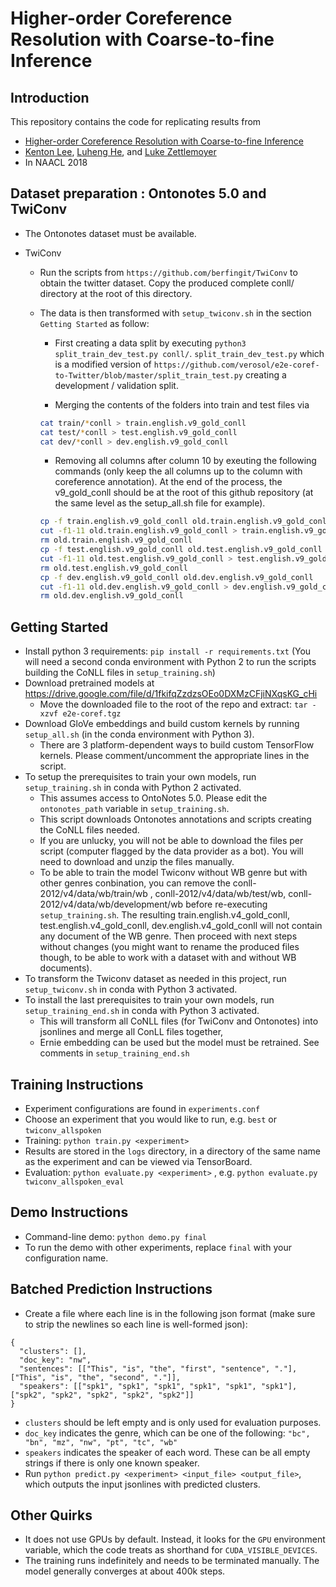 # Higher-order Coreference Resolution with Coarse-to-fine Inference

## Introduction
This repository contains the code for replicating results from

* [Higher-order Coreference Resolution with Coarse-to-fine Inference](https://arxiv.org/abs/1804.05392)
* [Kenton Lee](http://kentonl.com/), [Luheng He](https://homes.cs.washington.edu/~luheng), and [Luke Zettlemoyer](https://www.cs.washington.edu/people/faculty/lsz)
* In NAACL 2018

## Dataset preparation : Ontonotes 5.0 and TwiConv

* The Ontonotes dataset must be available. 

* TwiConv
    * Run the scripts from `https://github.com/berfingit/TwiConv` to obtain the twitter dataset. Copy the  produced complete conll/ directory at the root of this directory.
    
    * The data is then transformed with `setup_twiconv.sh` in the section `Getting Started` as follow:
    
        * First creating a data split by executing `python3 split_train_dev_test.py conll/`. `split_train_dev_test.py` which is a modified version of `https://github.com/verosol/e2e-coref-to-Twitter/blob/master/split_train_test.py` creating a development / validation split.
        
        * Merging the contents of the folders into train and test files via
        
        ```bash
        cat train/*conll > train.english.v9_gold_conll
        cat test/*conll > test.english.v9_gold_conll
        cat dev/*conll > dev.english.v9_gold_conll
        ```
    
        * Removing all columns after column 10 by exeuting the following commands (only keep the all columns up to the column with coreference annotation).  At the end of the process, the v9_gold_conll should be at the 
        root of this github repository (at the same level as the setup_all.sh file for example).
    
        ```bash
        cp -f train.english.v9_gold_conll old.train.english.v9_gold_conll
        cut -f1-11 old.train.english.v9_gold_conll > train.english.v9_gold_conll
        rm old.train.english.v9_gold_conll
        cp -f test.english.v9_gold_conll old.test.english.v9_gold_conll
        cut -f1-11 old.test.english.v9_gold_conll > test.english.v9_gold_conll
        rm old.test.english.v9_gold_conll
        cp -f dev.english.v9_gold_conll old.dev.english.v9_gold_conll
        cut -f1-11 old.dev.english.v9_gold_conll > dev.english.v9_gold_conll
        rm old.dev.english.v9_gold_conll
        ```

## Getting Started

* Install python 3 requirements: `pip install -r requirements.txt` (You will need a second conda environment 
with Python 2 to run the scripts building the CoNLL files in `setup_training.sh`)
* Download pretrained models at https://drive.google.com/file/d/1fkifqZzdzsOEo0DXMzCFjiNXqsKG_cHi
  * Move the downloaded file to the root of the repo and extract: `tar -xzvf e2e-coref.tgz`
* Download GloVe embeddings and build custom kernels by running `setup_all.sh` (in the conda environment with Python 3).
  * There are 3 platform-dependent ways to build custom TensorFlow kernels. Please comment/uncomment the appropriate lines in the script.
* To setup the prerequisites to train your own models, run `setup_training.sh` in conda with Python 2 activated.
  * This assumes access to OntoNotes 5.0. Please edit the `ontonotes_path` variable in `setup_training.sh`.
  * This script downloads Ontonotes annotations and scripts creating the CoNLL files needed.
  * If you are unlucky, you will not be able to download the files per script (computer flagged by the data provider as a bot). You will need to download and unzip the files manually.
  * To be able to train the model Twiconv without WB genre but with other genres conbination, you can remove the 
  conll-2012/v4/data/wb/train/wb , conll-2012/v4/data/wb/test/wb, conll-2012/v4/data/wb/development/wb before re-executing
  `setup_training.sh`. The resulting train.english.v4_gold_conll, test.english.v4_gold_conll, dev.english.v4_gold_conll
  will not contain any document of the WB genre. Then proceed with next steps without changes (you might want to rename 
  the produced files though, to be able to work with a dataset with and without WB documents).
* To transform the Twiconv dataset as needed in this project, run `setup_twiconv.sh` in conda with Python 3 activated.
* To install the last prerequisites to train your own models, run `setup_training_end.sh` in conda with Python 3 activated.
  * This will transform all CoNLL files (for TwiConv and Ontonotes) into jsonlines and merge all ConLL files together,
  * Ernie embedding can be used but the model must be retrained. See comments in `setup_training_end.sh`


## Training Instructions

* Experiment configurations are found in `experiments.conf`
* Choose an experiment that you would like to run, e.g. `best` or `twiconv_allspoken`
* Training: `python train.py <experiment>`
* Results are stored in the `logs` directory, in a directory of the same name as the experiment and can be viewed via TensorBoard.
* Evaluation: `python evaluate.py <experiment>` , e.g. `python evaluate.py twiconv_allspoken_eval`

## Demo Instructions

* Command-line demo: `python demo.py final`
* To run the demo with other experiments, replace `final` with your configuration name.

## Batched Prediction Instructions

* Create a file where each line is in the following json format (make sure to strip the newlines so each line is well-formed json):
```
{
  "clusters": [],
  "doc_key": "nw",
  "sentences": [["This", "is", "the", "first", "sentence", "."], ["This", "is", "the", "second", "."]],
  "speakers": [["spk1", "spk1", "spk1", "spk1", "spk1", "spk1"], ["spk2", "spk2", "spk2", "spk2", "spk2"]]
}
```
  * `clusters` should be left empty and is only used for evaluation purposes.
  * `doc_key` indicates the genre, which can be one of the following: `"bc", "bn", "mz", "nw", "pt", "tc", "wb"`
  * `speakers` indicates the speaker of each word. These can be all empty strings if there is only one known speaker.
* Run `python predict.py <experiment> <input_file> <output_file>`, which outputs the input jsonlines with predicted clusters.

## Other Quirks

* It does not use GPUs by default. Instead, it looks for the `GPU` environment variable, which the code treats as shorthand for `CUDA_VISIBLE_DEVICES`.
* The training runs indefinitely and needs to be terminated manually. The model generally converges at about 400k steps.
